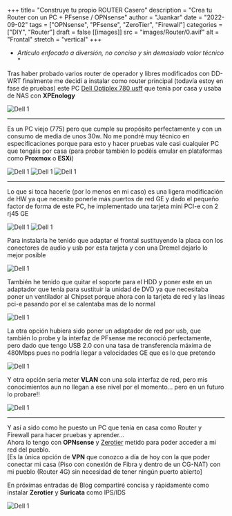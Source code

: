 +++
title= "Construye tu propio ROUTER Casero"
description = "Crea tu Router con un PC + PFsense / OPNsense"
author = "Juankar"
date = "2022-09-02"
tags = ["OPNsense", "PFsense", "ZeroTier", "Firewall"]
categories = ["DIY", "Router"]
draft = false
[[images]]
  src = "images/Router/0.avif"
  alt = "Frontal"
  stretch = "vertical"
+++


* *Artículo enfocado a diversión, no conciso y sin demasiado valor técnico* *  



Tras haber probado varios router de operador y libres modificados con DD-WRT finalmente me decidí a instalar como router principal (todavía estoy en fase de pruebas) este PC [Dell Optiplex 780 usff](https://www.dell.com/support/kbdoc/es-es/000124288/dell-optiplex-780-ultra-small-form-factor-usff-gu%c3%ada-del-sistema) que tenia por casa y usaba de NAS con **XPEnology** 

![Dell 1](/images/Router/final.avif "Dell 780 usff")  

---

Es un PC viejo (775) pero que cumple su propósito perfectamente y con un consumo de media de unos 30w. No me pondré muy técnico en especificaciones porque para esto y hacer pruebas vale casi cualquier PC que tengáis por casa (para probar también lo podéis emular en plataformas como **Proxmox** o **ESXi**)  

![Dell 1](/images/Router/antes.avif "Dell 780 usff frontal") ![Dell 1](/images/Router/antes2.avif "Dell 780 usff HDD") ![Dell 1](/images/Router/antes1.avif "Dell 780 usff mini PCI-e")  

---

Lo que si toca hacerle (por lo menos en mi caso) es una ligera modificación de HW  ya que necesito ponerle más puertos de red GE y dado el pequeño factor de forma de este PC, he implementado una tarjeta mini PCI-e con 2 rj45 GE  

![Dell 1](/images/Router/2rj.avif "Tarjeta de red") ![Dell 1](/images/Router/2rj1.avif "Tarjeta de red 1")  

Para instalarla he tenido que adaptar el frontal sustituyendo la placa con los conectores de audio y usb por esta tarjeta y con una Dremel dejarlo lo mejor posible  

![Dell 1](/images/Router/Frontalrj.avif "frontal")  

También he tenido que quitar el soporte para el HDD y poner este en un adaptador que tenía para sustituir la unidad de DVD ya que necesitaba poner un ventilador al Chipset porque ahora con la tarjeta de red y las líneas pci-e pasando por el se calentaba mas de lo normal  

![Dell 1](/images/Router/alzado.avif "Alzado final")  

La otra opción hubiera sido poner un adaptador de red por usb, que también lo probe y la interfaz de PFsense me reconoció perfectamente, pero dado que tengo USB 2.0 con una tasa de transferencia máxima de 480Mbps pues no podría llegar a velocidades GE que es lo que pretendo  

![Dell 1](/images/Router/conectores.avif "conectores")   

Y otra opción seria meter **VLAN** con una sola interfaz de red, pero mis conocimientos aun no llegan a ese nivel por el momento… pero en un futuro lo probare!!  

![Dell 1](/images/Router/pfsense.avif "PFsense")  

---

Y así a sido como he puesto un PC que tenia en casa como Router y Firewall para hacer pruebas y aprender…  
Ahora lo tengo con **OPNsense** y [Zerotier](https://www.zerotier.com) metido para poder acceder a mi red del pueblo.  
[Es la única opción de **VPN** que conozco a día de hoy con la que poder conectar mi casa (Piso con conexión de Fibra y dentro de un CG-NAT) con mi pueblo (Router 4G) sin necesidad de tener ningún puerto abierto]  

En próximas entradas de Blog compartiré concisa y rápidamente como instalar **Zerotier** y **Suricata** como IPS/IDS  

![Dell 1](/images/Router/0.avif "PFsense")


